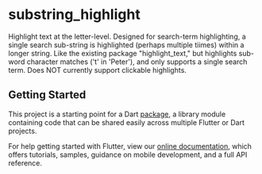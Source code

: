 # substring_highlight

Highlight text at the letter-level.  Designed for search-term highlighting, a single search sub-string is highlighted (perhaps multiple tiimes) within a longer string.    Like the existing package &quot;highlight_text,&quot; but highlights sub-word character matches (&#x27;t&#x27; in &#x27;Peter&#x27;), and only supports a single search term.   Does NOT currently support clickable highlights.

## Getting Started

This project is a starting point for a Dart
[package](https://flutter.dev/developing-packages/),
a library module containing code that can be shared easily across
multiple Flutter or Dart projects.

For help getting started with Flutter, view our 
[online documentation](https://flutter.dev/docs), which offers tutorials, 
samples, guidance on mobile development, and a full API reference.
